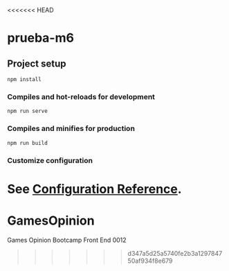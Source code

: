 <<<<<<< HEAD
# prueba-m6

## Project setup
```
npm install
```

### Compiles and hot-reloads for development
```
npm run serve
```

### Compiles and minifies for production
```
npm run build
```

### Customize configuration
See [Configuration Reference](https://cli.vuejs.org/config/).
=======
# GamesOpinion
Games Opinion Bootcamp Front End 0012
>>>>>>> d347a5d25a5740fe2b3a129784750af934f8e679
